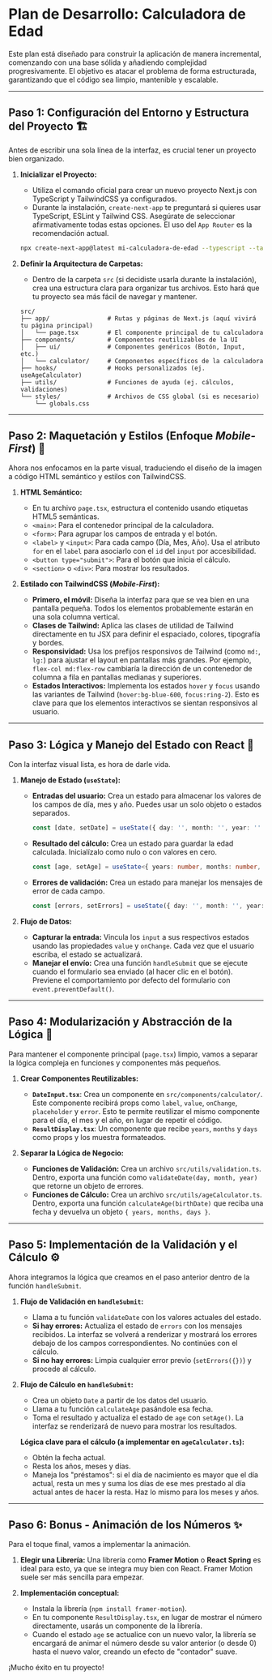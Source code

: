 # Plan de Desarrollo: Calculadora de Edad

Este plan está diseñado para construir la aplicación de manera incremental, comenzando con una base sólida y añadiendo complejidad progresivamente. El objetivo es atacar el problema de forma estructurada, garantizando que el código sea limpio, mantenible y escalable.

---

## Paso 1: Configuración del Entorno y Estructura del Proyecto 🏗️

Antes de escribir una sola línea de la interfaz, es crucial tener un proyecto bien organizado.

1.  **Inicializar el Proyecto:**
    * Utiliza el comando oficial para crear un nuevo proyecto Next.js con TypeScript y TailwindCSS ya configurados.
    * Durante la instalación, `create-next-app` te preguntará si quieres usar TypeScript, ESLint y Tailwind CSS. Asegúrate de seleccionar afirmativamente todas estas opciones. El uso del `App Router` es la recomendación actual.
    
    ```bash
    npx create-next-app@latest mi-calculadora-de-edad --typescript --tailwind --eslint
    ```

2.  **Definir la Arquitectura de Carpetas:**
    * Dentro de la carpeta `src` (si decidiste usarla durante la instalación), crea una estructura clara para organizar tus archivos. Esto hará que tu proyecto sea más fácil de navegar y mantener.

    ```
    src/
    ├── app/                # Rutas y páginas de Next.js (aquí vivirá tu página principal)
    │   └── page.tsx        # El componente principal de tu calculadora
    ├── components/         # Componentes reutilizables de la UI
    │   ├── ui/             # Componentes genéricos (Botón, Input, etc.)
    │   └── calculator/     # Componentes específicos de la calculadora
    ├── hooks/              # Hooks personalizados (ej. useAgeCalculator)
    ├── utils/              # Funciones de ayuda (ej. cálculos, validaciones)
    └── styles/             # Archivos de CSS global (si es necesario)
        └── globals.css
    ```

---

## Paso 2: Maquetación y Estilos (Enfoque *Mobile-First*) 📱

Ahora nos enfocamos en la parte visual, traduciendo el diseño de la imagen a código HTML semántico y estilos con TailwindCSS.

1.  **HTML Semántico:**
    * En tu archivo `page.tsx`, estructura el contenido usando etiquetas HTML5 semánticas.
    * `<main>`: Para el contenedor principal de la calculadora.
    * `<form>`: Para agrupar los campos de entrada y el botón.
    * `<label>` y `<input>`: Para cada campo (Día, Mes, Año). Usa el atributo `for` en el `label` para asociarlo con el `id` del `input` por accesibilidad.
    * `<button type="submit">`: Para el botón que inicia el cálculo.
    * `<section>` o `<div>`: Para mostrar los resultados.

2.  **Estilado con TailwindCSS (*Mobile-First*):**
    * **Primero, el móvil:** Diseña la interfaz para que se vea bien en una pantalla pequeña. Todos los elementos probablemente estarán en una sola columna vertical.
    * **Clases de Tailwind:** Aplica las clases de utilidad de Tailwind directamente en tu JSX para definir el espaciado, colores, tipografía y bordes.
    * **Responsividad:** Usa los prefijos responsivos de Tailwind (como `md:`, `lg:`) para ajustar el layout en pantallas más grandes. Por ejemplo, `flex-col md:flex-row` cambiaría la dirección de un contenedor de columna a fila en pantallas medianas y superiores.
    * **Estados Interactivos:** Implementa los estados `hover` y `focus` usando las variantes de Tailwind (`hover:bg-blue-600`, `focus:ring-2`). Esto es clave para que los elementos interactivos se sientan responsivos al usuario.

---

## Paso 3: Lógica y Manejo del Estado con React 🧠

Con la interfaz visual lista, es hora de darle vida.

1.  **Manejo de Estado (`useState`):**
    * **Entradas del usuario:** Crea un estado para almacenar los valores de los campos de día, mes y año. Puedes usar un solo objeto o estados separados.
        ```typescript
        const [date, setDate] = useState({ day: '', month: '', year: '' });
        ```
    * **Resultado del cálculo:** Crea un estado para guardar la edad calculada. Inicialízalo como nulo o con valores en cero.
        ```typescript
        const [age, setAge] = useState<{ years: number, months: number, days: number } | null>(null);
        ```
    * **Errores de validación:** Crea un estado para manejar los mensajes de error de cada campo.
        ```typescript
        const [errors, setErrors] = useState({ day: '', month: '', year: '' });
        ```

2.  **Flujo de Datos:**
    * **Capturar la entrada:** Vincula los `input` a sus respectivos estados usando las propiedades `value` y `onChange`. Cada vez que el usuario escriba, el estado se actualizará.
    * **Manejar el envío:** Crea una función `handleSubmit` que se ejecute cuando el formulario sea enviado (al hacer clic en el botón). Previene el comportamiento por defecto del formulario con `event.preventDefault()`.

---

## Paso 4: Modularización y Abstracción de la Lógica 🧩

Para mantener el componente principal (`page.tsx`) limpio, vamos a separar la lógica compleja en funciones y componentes más pequeños.

1.  **Crear Componentes Reutilizables:**
    * **`DateInput.tsx`**: Crea un componente en `src/components/calculator/`. Este componente recibirá props como `label`, `value`, `onChange`, `placeholder` y `error`. Esto te permite reutilizar el mismo componente para el día, el mes y el año, en lugar de repetir el código.
    * **`ResultDisplay.tsx`**: Un componente que recibe `years`, `months` y `days` como props y los muestra formateados.

2.  **Separar la Lógica de Negocio:**
    * **Funciones de Validación:** Crea un archivo `src/utils/validation.ts`. Dentro, exporta una función como `validateDate(day, month, year)` que retorne un objeto de errores.
    * **Funciones de Cálculo:** Crea un archivo `src/utils/ageCalculator.ts`. Dentro, exporta una función `calculateAge(birthDate)` que reciba una fecha y devuelva un objeto `{ years, months, days }`.

---

## Paso 5: Implementación de la Validación y el Cálculo ⚙️

Ahora integramos la lógica que creamos en el paso anterior dentro de la función `handleSubmit`.

1.  **Flujo de Validación en `handleSubmit`:**
    * Llama a tu función `validateDate` con los valores actuales del estado.
    * **Si hay errores:** Actualiza el estado de `errors` con los mensajes recibidos. La interfaz se volverá a renderizar y mostrará los errores debajo de los campos correspondientes. No continúes con el cálculo.
    * **Si no hay errores:** Limpia cualquier error previo (`setErrors({})`) y procede al cálculo.

2.  **Flujo de Cálculo en `handleSubmit`:**
    * Crea un objeto `Date` a partir de los datos del usuario.
    * Llama a tu función `calculateAge` pasándole esa fecha.
    * Toma el resultado y actualiza el estado de `age` con `setAge()`. La interfaz se renderizará de nuevo para mostrar los resultados.

    **Lógica clave para el cálculo (a implementar en `ageCalculator.ts`):**
    * Obtén la fecha actual.
    * Resta los años, meses y días.
    * Maneja los "préstamos": si el día de nacimiento es mayor que el día actual, resta un mes y suma los días de ese mes prestado al día actual antes de hacer la resta. Haz lo mismo para los meses y años.

---

## Paso 6: Bonus - Animación de los Números ✨

Para el toque final, vamos a implementar la animación.

1.  **Elegir una Librería:** Una librería como **Framer Motion** o **React Spring** es ideal para esto, ya que se integra muy bien con React. Framer Motion suele ser más sencilla para empezar.

2.  **Implementación conceptual:**
    * Instala la librería (`npm install framer-motion`).
    * En tu componente `ResultDisplay.tsx`, en lugar de mostrar el número directamente, usarás un componente de la librería.
    * Cuando el estado `age` se actualice con un nuevo valor, la librería se encargará de animar el número desde su valor anterior (o desde 0) hasta el nuevo valor, creando un efecto de "contador" suave.

¡Mucho éxito en tu proyecto!